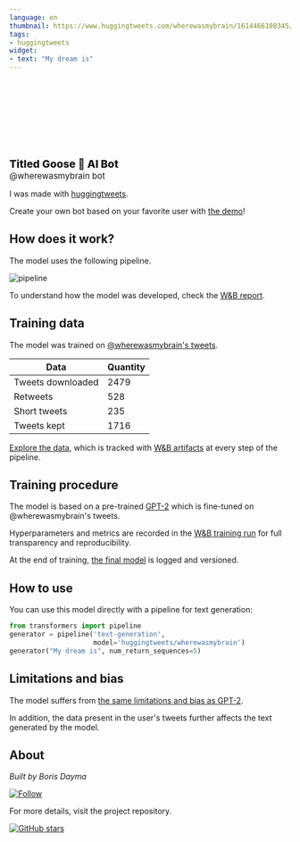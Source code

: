 ```yaml
---
language: en
thumbnail: https://www.huggingtweets.com/wherewasmybrain/1614466108345/predictions.png
tags:
- huggingtweets
widget:
- text: "My dream is"
---
```


<div>
<div style="width: 132px; height:132px; border-radius: 50%; background-size: cover; background-image: url('https://pbs.twimg.com/profile_images/1278021136387903491/UiDVL30Q_400x400.jpg')">
</div>
<div style="margin-top: 8px; font-size: 19px; font-weight: 800">Titled Goose 🤖 AI Bot </div>
<div style="font-size: 15px">@wherewasmybrain bot</div>
</div>

I was made with [huggingtweets](https://github.com/borisdayma/huggingtweets).

Create your own bot based on your favorite user with [the demo](https://colab.research.google.com/github/borisdayma/huggingtweets/blob/master/huggingtweets-demo.ipynb)!

## How does it work?

The model uses the following pipeline.

![pipeline](https://github.com/borisdayma/huggingtweets/blob/master/img/pipeline.png?raw=true)

To understand how the model was developed, check the [W&B report](https://app.wandb.ai/wandb/huggingtweets/reports/HuggingTweets-Train-a-model-to-generate-tweets--VmlldzoxMTY5MjI).

## Training data

The model was trained on [@wherewasmybrain's tweets](https://twitter.com/wherewasmybrain).

| Data | Quantity |
| --- | --- |
| Tweets downloaded | 2479 |
| Retweets | 528 |
| Short tweets | 235 |
| Tweets kept | 1716 |

[Explore the data](https://wandb.ai/wandb/huggingtweets/runs/23paobou/artifacts), which is tracked with [W&B artifacts](https://docs.wandb.com/artifacts) at every step of the pipeline.

## Training procedure

The model is based on a pre-trained [GPT-2](https://huggingface.co/gpt2) which is fine-tuned on @wherewasmybrain's tweets.

Hyperparameters and metrics are recorded in the [W&B training run](https://wandb.ai/wandb/huggingtweets/runs/3jxgjfaw) for full transparency and reproducibility.

At the end of training, [the final model](https://wandb.ai/wandb/huggingtweets/runs/3jxgjfaw/artifacts) is logged and versioned.

## How to use

You can use this model directly with a pipeline for text generation:

```python
from transformers import pipeline
generator = pipeline('text-generation',
                     model='huggingtweets/wherewasmybrain')
generator("My dream is", num_return_sequences=5)
```

## Limitations and bias

The model suffers from [the same limitations and bias as GPT-2](https://huggingface.co/gpt2#limitations-and-bias).

In addition, the data present in the user's tweets further affects the text generated by the model.

## About

*Built by Boris Dayma*

[![Follow](https://img.shields.io/twitter/follow/borisdayma?style=social)](https://twitter.com/intent/follow?screen_name=borisdayma)

For more details, visit the project repository.

[![GitHub stars](https://img.shields.io/github/stars/borisdayma/huggingtweets?style=social)](https://github.com/borisdayma/huggingtweets)
